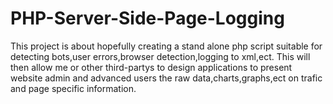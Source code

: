 PHP-Server-Side-Page-Logging
============================

This project is about hopefully creating a stand alone php script suitable for detecting bots,user errors,browser detection,logging to xml,ect.
This will then allow me or other third-partys to design applications to present website admin and advanced users the raw data,charts,graphs,ect on trafic and page specific information.
